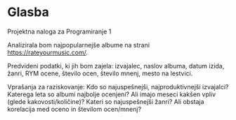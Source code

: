 # Glasba
Projektna naloga za Programiranje 1

Analizirala bom najpopularnejše albume na strani https://rateyourmusic.com/.

Predvideni podatki, ki jih bom zajela:
izvajalec, naslov albuma, datum izida, žanri, RYM ocene, število ocen, število mnenj, mesto na lestvici.

Vprašanja za raziskovanje:
Kdo so najuspešnejši, najproduktivnejši izvajalci?
Katerega leta so albumi najbolje ocenjeni? Ali imajo meseci kakšen vpliv (glede kakovosti/količine)?
Kateri so najuspešnejši žanri?
Ali obstaja korelacija med oceno in številom ocen/mnenj?
